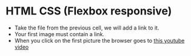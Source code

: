 # HTML CSS (Flexbox responsive)

- Take the file from the previous cell, we will add a link to it.
- Your first image must contain a link.
- When you click on the first picture the browser goes to [this youtube video](https://www.youtube.com/watch?v=INscMGmhmX4)
